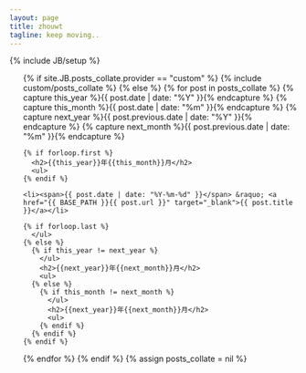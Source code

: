 ```yaml
---
layout: page
title: zhouwt
tagline: keep moving..
---
```

{% include JB/setup %}



<ul class="posts">
  
{% if site.JB.posts_collate.provider == "custom" %}
  {% include custom/posts_collate %}
{% else %}
  {% for post in posts_collate  %}
    {% capture this_year %}{{ post.date | date: "%Y" }}{% endcapture %}
    {% capture this_month %}{{ post.date | date: "%m" }}{% endcapture %}
    {% capture next_year %}{{ post.previous.date | date: "%Y" }}{% endcapture %}
    {% capture next_month %}{{ post.previous.date | date: "%m" }}{% endcapture %}
  
    {% if forloop.first %}
      <h2>{{this_year}}年{{this_month}}月</h2>
      <ul>
    {% endif %}
  
    <li><span>{{ post.date | date: "%Y-%m-%d" }}</span> &raquo; <a href="{{ BASE_PATH }}{{ post.url }}" target="_blank">{{ post.title }}</a></li>
  
    {% if forloop.last %}
      </ul>
    {% else %}
      {% if this_year != next_year %}
        </ul>
        <h2>{{next_year}}年{{next_month}}月</h2>
        <ul>
      {% else %}
        {% if this_month != next_month %}
          </ul>
          <h2>{{next_year}}年{{next_month}}月</h2>
          <ul>
        {% endif %}
      {% endif %}
    {% endif %}
  {% endfor %}
{% endif %}
{% assign posts_collate = nil %}
</ul>



